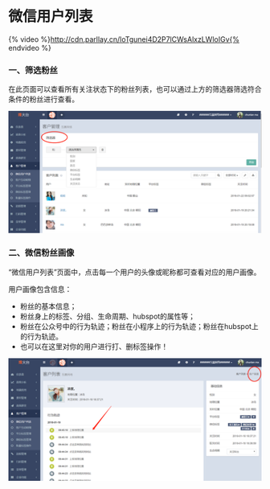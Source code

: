 # 微信用户列表

{% video %}http://cdn.parllay.cn/loTgunei4D2P7lCWsAlxzLWloIGv{% endvideo %}

### 一、筛选粉丝

在此页面可以查看所有关注状态下的粉丝列表，也可以通过上方的筛选器筛选符合条件的粉丝进行查看。  

![](/assets/1516594955%281%29.png)

### 二、微信粉丝画像

“微信用户列表”页面中，点击每一个用户的头像或昵称都可查看对应的用户画像。

用户画像包含信息：

* 粉丝的基本信息；
* 粉丝身上的标签、分组、生命周期、hubspot的属性等；
* 粉丝在公众号中的行为轨迹；粉丝在小程序上的行为轨迹；粉丝在hubspot上的行为轨迹。
* 也可以在这里对你的用户进行打、删标签操作！ 
 
![](/assets/1516357459%281%29.png)



